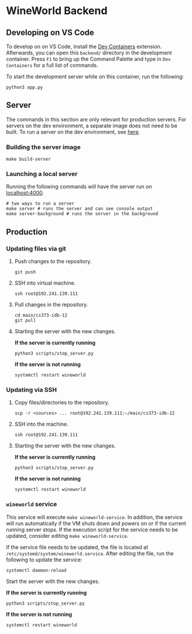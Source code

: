# WineWorld Backend

## Developing on VS Code

To develop on on VS Code, install the [Dev Containers](https://marketplace.visualstudio.com/items?itemName=ms-vscode-remote.remote-containers) extension. Afterwards, you can open this `backend/` directory in the development container. Press `F1` to bring up the Command Palette and type in `Dev Containers` for a full list of commands.

To start the development server while on this container, run the following:

```console
python3 app.py
```

## Server

The commands in this section are only relevant for production servers. For servers on the dev environment, a separate image does not need to be built. To run a server on the dev environment, see [here](README.md#developing-on-vs-code).

### Building the server image

```console
make build-server
```

### Launching a local server

Running the following commands will have the server run on [localhost:4000](localhost:4000).

```console
# two ways to run a server
make server # runs the server and can see console output
make server-background # runs the server in the background
```

## Production

### Updating files via git

1. Push changes to the repository.
   
   ```console
   git push
   ```

2. SSH into virtual machine.
   
   ```console
   ssh root@192.241.139.111
   ```

3. Pull changes in the repository.
   
   ```console
   cd main/cs373-idb-12
   git pull
   ```

4. Starting the server with the new changes.
   
   **If the server is currently running**

   ```console
   python3 scripts/stop_server.py
   ```

   **If the server is not running**

   ```console
   systemctl restart wineworld
   ```

### Updating via SSH

1. Copy files/directories to the repository.

   ```console
   scp -r <sources> ... root@192.241.139.111:~/main/cs373-idb-12
   ```

2. SSH into the machine.
   
   ```console
   ssh root@192.241.139.111
   ```

3. Starting the server with the new changes.
   
   **If the server is currently running**

   ```console
   python3 scripts/stop_server.py
   ```

   **If the server is not running**

   ```console
   systemctl restart wineworld
   ```

### `wineworld` service

This service will execute `make wineworld-service`. In addition, the service will run automatically if the VM shuts down and powers on or if the current running server stops. If the execution script for the service needs to be updated, consider editing `make wineworld-service`. 

If the service file needs to be updated, the file is located at `/etc/systemd/system/wineworld.service`. After editing the file, run the following to update the service:

```console
systemctl daemon-reload
```

Start the server with the new changes.

**If the server is currently running**

```console
python3 scripts/stop_server.py
```

**If the server is not running**

```console
systemctl restart wineworld
```
